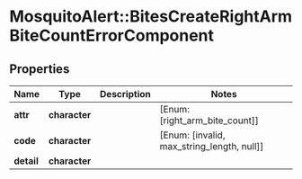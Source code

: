 # MosquitoAlert::BitesCreateRightArmBiteCountErrorComponent


## Properties
Name | Type | Description | Notes
------------ | ------------- | ------------- | -------------
**attr** | **character** |  | [Enum: [right_arm_bite_count]] 
**code** | **character** |  | [Enum: [invalid, max_string_length, null]] 
**detail** | **character** |  | 


